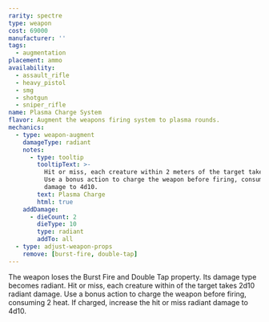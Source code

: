 ```yaml
---
rarity: spectre
type: weapon
cost: 69000
manufacturer: ''
tags:
  - augmentation
placement: ammo
availability:
  - assault_rifle
  - heavy_pistol
  - smg
  - shotgun
  - sniper_rifle
name: Plasma Charge System
flavor: Augment the weapons firing system to plasma rounds.
mechanics:
  - type: weapon-augment
    damageType: radiant
    notes:
      - type: tooltip
        tooltipText: >-
          Hit or miss, each creature within 2 meters of the target takes 2d10 radiant damage.
          Use a bonus action to charge the weapon before firing, consuming 2 heat. If charged, increase the hit or miss radiant
          damage to 4d10.
        text: Plasma Charge
        html: true
    addDamage:
      - dieCount: 2
        dieType: 10
        type: radiant
        addTo: all
  - type: adjust-weapon-props
    remove: [burst-fire, double-tap]
---
```

The weapon loses the Burst Fire and Double Tap property. Its damage type becomes radiant.
Hit or miss, each creature within <me-distance length="5" /> of the target takes 2d10 radiant damage.
Use a bonus action to charge the weapon before firing, consuming 2 heat. If charged, increase the hit or miss radiant
damage to 4d10.
